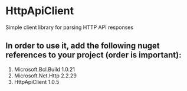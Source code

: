 # HttpApiClient   
    
Simple client library for parsing HTTP API responses

## In order to use it, add the following nuget references to your project (order is important):
1.   Microsoft.Bcl.Build 1.0.21
2.   Microsoft.Net.Http 2.2.29
3.   HttpApiClient 1.0.5

